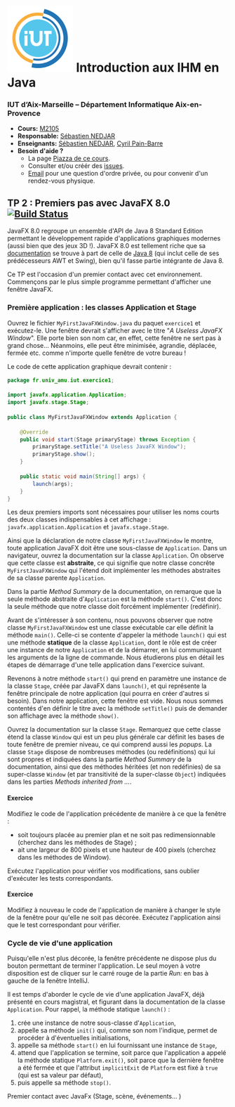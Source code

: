 # <img src="https://raw.githubusercontent.com/IUTInfoAix-M2105/Syllabus/master/assets/logo.png" alt="class logo" class="logo"/> Introduction aux IHM en Java 

### IUT d’Aix-Marseille – Département Informatique Aix-en-Provence

* **Cours:** [M2105](http://cache.media.enseignementsup-recherche.gouv.fr/file/25/09/7/PPN_INFORMATIQUE_256097.pdf)
* **Responsable:** [Sébastien NEDJAR](mailto:sebastien.nedjar@univ-amu.fr)
* **Enseignants:** [Sébastien NEDJAR](mailto:sebastien.nedjar@univ-amu.fr), [Cyril Pain-Barre](mailto:cyril.pain-barre@univ-amu.fr)
* **Besoin d'aide ?**
    * La page [Piazza de ce cours](https://piazza.com/univ-amu.fr/spring2017/m2105/home).
    * Consulter et/ou créér des [issues](https://github.com/IUTInfoAix-M2105/tp1/issues).
    * [Email](mailto:sebastien.nedjar@univ-amu.fr) pour une question d'ordre privée, ou pour convenir d'un rendez-vous physique.

## TP 2 : Premiers pas avec JavaFX 8.0 [![Build Status](https://travis-ci.com/IUTInfoAix-M2105/tp2.svg?token=zPXgu159amQhEb4ShTxW)](https://travis-ci.com/IUTInfoAix-M2105/tp2)

JavaFX 8.0 regroupe un ensemble d'API de Java 8 Standard Edition permettant le développement rapide d'applications graphiques modernes (aussi bien que des jeux 3D !).
JavaFX 8.0 est tellement riche que sa [documentation](https://docs.oracle.com/javase/8/javafx/api/toc.htm) se trouve à part de celle de 
[Java 8](https://docs.oracle.com/javase/8/docs/api/index.html?overview-summary.html) (qui inclut celle de ses prédécesseurs AWT et Swing), bien qu'il fasse partie intégrante de Java 8.

Ce TP est l'occasion d'un premier contact avec cet environnement.
Commençons par le plus simple programme permettant d'afficher une fenêtre JavaFX.

### Première application : les classes Application et Stage

Ouvrez le fichier `MyFirstJavaFXWindow.java` du paquet `exercice1` et exécutez-le.
Une fenêtre devrait s'afficher avec le titre "*A Useless JavaFX Window*".
Elle porte bien son nom car, en effet, cette fenêtre ne sert pas à grand chose...
Néanmoins, elle peut être minimisée, agrandie, déplacée, fermée etc. comme n'importe quelle fenêtre de votre bureau !

Le code de cette application graphique devrait contenir :

```java
package fr.univ_amu.iut.exercice1;

import javafx.application.Application;
import javafx.stage.Stage;

public class MyFirstJavaFXWindow extends Application {

    @Override
    public void start(Stage primaryStage) throws Exception {
        primaryStage.setTitle("A Useless JavaFX Window");
        primaryStage.show();
    }

    public static void main(String[] args) {
        launch(args);
    }
}
```

Les deux premiers imports sont nécessaires pour utiliser les noms courts 
des deux classes indispensables à cet affichage : `javafx.application.Application` et `javafx.stage.Stage`.

Ainsi que la déclaration de notre classe `MyFirstJavaFXWindow` le montre, toute application JavaFX doit être une sous-classe de `Application`.
Dans un navigateur, ouvrez la documentation sur la classe ``Application``. 
On observe que cette classe est **abstraite**, ce qui signifie que notre classe concrête ``MyFirstJavaFXWindow`` qui l'étend doit implémenter 
les méthodes abstraites de sa classe parente ``Application``.

Dans la partie *Method Summary* de la documentation, on remarque que la seule méthode abstraite d'``Application`` est la méthode ``start()``. 
C'est donc la seule méthode que notre classe doit forcément implémenter (redéfinir).

Avant de s'intéresser à son contenu, nous pouvons observer que notre classe ``MyFirstJavaFXWindow`` est une classe exécutable car elle définit la méthode ``main()``.
Celle-ci se contente d'appeler la méthode ``launch()`` qui est une méthode **statique** de la classe ``Application``, dont le rôle est de créer une instance de notre ``Application`` et de la démarrer, 
en lui communiquant les arguments de la ligne de commande.
Nous étudierons plus en détail les étapes de démarrage d'une telle application dans l'exercice suivant.

Revenons à notre méthode ``start()`` qui prend en paramètre une instance de la classe ``Stage``, créée par JavaFX dans ``launch()``, 
et qui représente la fenêtre principale de notre application (qui pourra en créer d'autres si besoin).
Dans notre application, cette fenêtre est vide.
Nous nous sommes contentés d'en définir le titre avec la méthode ``setTitle()`` puis de demander son affichage avec la méthode ``show()``.

Ouvrez la documentation sur la classe ``Stage``. 
Remarquez que cette classe étend la classe ``Window`` qui est un peu plus générale car définit les bases de toute fenêtre de premier niveau, ce qui comprend aussi les *popups*.
La classe ``Stage`` dispose de nombreuses méthodes (ou redéfinitions) qui lui sont propres et indiquées dans la partie *Method Summary* de la documentation, 
ainsi que des méthodes héritées (et non redéfinies) de sa super-classe ``Window`` (et par transitivité de la super-classe ``Object``) indiquées dans les parties *Methods inherited from ...*.

#### Exercice

Modifiez le code de l'application précédente de manière à ce que la fenêtre :
* soit toujours placée au premier plan et ne soit pas redimensionnable (cherchez dans les méthodes de Stage) ;
* ait une largeur de 800 pixels et une hauteur de 400 pixels (cherchez dans les méthodes de Window).

Exécutez l'application pour vérifier vos modifications, sans oublier d'exécuter les tests correspondants.

#### Exercice

Modifiez à nouveau le code de l'application de manière à changer le style de la fenêtre pour qu'elle ne soit pas décorée.
Exécutez l'application ainsi que le test correspondant pour vérifier.


### Cycle de vie d'une application

Puisqu'elle n'est plus décorée, la fenêtre précédente ne dispose plus du bouton permettant de terminer l'application.
Le seul moyen à votre disposition est de cliquer sur le carré rouge de la partie *Run:* en bas à gauche de la fenêtre IntelliJ.

Il est temps d'aborder le cycle de vie d'une application JavaFX, déjà présenté en cours magistral, et figurant dans la 
documentation de la classe ``Application``.
Pour rappel, la méthode statique ``launch()`` :
  1. crée une instance de notre sous-classe d'``Application``,
  2. appelle sa méthode ``init()`` qui, comme son nom l'indique, permet de procéder à d'éventuelles initialisations,
  3. appelle sa méthode ``start()`` en lui fournissant une instance de ``Stage``,
  4. attend que l'application se termine, soit parce que l'application a appelé la méthode statique ``Platform.exit()``, soit parce que la dernière fenêtre a été fermée et que l'attribut ``implicitExit`` de ``Platform`` est fixé à ``true`` (qui est sa valeur par défaut),
  5. puis appelle sa méthode ``stop()``.








Premier contact avec JavaFx (Stage, scène, événements... )
